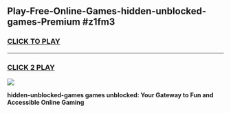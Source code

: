 
## Play-Free-Online-Games-hidden-unblocked-games-Premium #z1fm3
<h3>
<a href="https://premium.freeplayer.one?title=hidden-unblocked-games&ref=8M">CLICK TO PLAY</a></h3>
<hr>

<h3>
<a href="https://premium.freeplayer.one?title=hidden-unblocked-games&ref=8M">CLICK 2 PLAY</a>
  
</h3>

<a href="https://premium.freeplayer.one?title=hidden-unblocked-games&ref=8M"><img src="https://clearcache.store/games.png"></a>


**hidden-unblocked-games games unblocked: Your Gateway to Fun and Accessible Online Gaming**

